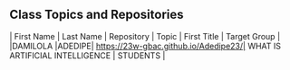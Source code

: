 ## Class Topics and Repositories


| First Name | Last Name | Repository | Topic | First Title | Target Group |
|DAMILOLA |ADEDIPE| https://23w-gbac.github.io/Adedipe23/| WHAT IS ARTIFICIAL INTELLIGENCE | STUDENTS |
